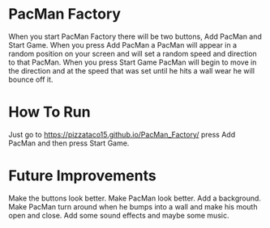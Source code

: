 # PacMan Factory
When you start PacMan Factory there will be two buttons, Add PacMan and Start Game. When you press Add PacMan a PacMan will appear in a random position on your screen and will set a random speed and direction to that PacMan. When you press Start Game PacMan will begin to move in the direction and at the speed that was set until he hits a wall wear he will bounce off it.

# How To Run
Just go to https://pizzataco15.github.io/PacMan_Factory/ press Add PacMan and then press Start Game.

# Future Improvements
Make the buttons look better.
Make PacMan look better.
Add a background.
Make PacMan turn around when he bumps into a wall and make his mouth open and close.
Add some sound effects and maybe some music.
